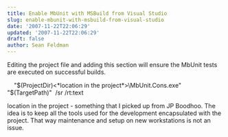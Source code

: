 ```yaml
---
title: Enable MbUnit with MSBuild from Visual Studio
slug: enable-mbunit-with-msbuild-from-visual-studio
date: '2007-11-22T22:06:29'
updated: '2007-11-22T22:06:29'
draft: false
author: Sean Feldman
---
```



Editing the project file and adding this section will ensure the MbUnit tests are executed on successful builds.

<PropertyGroup>  
    <PostBuildEvent>"$(ProjectDir)<*location in the project*>\MbUnit.Cons.exe" "$(TargetPath)"  /sr /rt:text</PostBuildEvent>  
</PropertyGroup>

location in the project - something that I picked up from JP Boodhoo. The idea is to keep all the tools used for the development encapsulated with the project. That way maintenance and setup on new workstations is not an issue.




